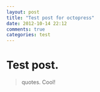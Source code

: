 ```yaml
---
layout: post
title: "Test post for octopress"
date: 2012-10-14 22:12
comments: true
categories: test
---
```


# Test post.


> quotes. Cool!


[foo]: http://google.com/ "Optional text here"
